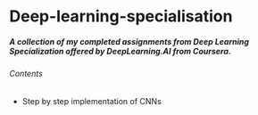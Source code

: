 # Deep-learning-specialisation

##### A collection of my completed assignments from Deep Learning Specialization offered by DeepLearning.AI from Coursera.

###### Contents
- Step by step implementation of CNNs
